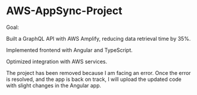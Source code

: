 # AWS-AppSync-Project

Goal: 

Built a GraphQL API with AWS Amplify, reducing data retrieval time by 35\%.

Implemented frontend with Angular and TypeScript.

Optimized integration with AWS services.


The project has been removed because I am facing an error. Once the error is resolved, and the app is back on track, I will upload the updated code with slight changes in the Angular app. 
